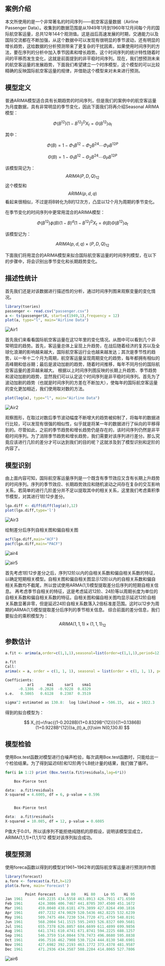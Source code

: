 

## 案例介绍

本文所使用的是一个非常著名的时间序列——航空客运量数据（Airline Passenger Data）。收集到的数据范围是从1949年1月到1960年12月间每个月的国际航空客运量，总共12年144个观测值。这是战后高速发展的时期，交通能力以及国际交流都在不断加强，从这个数据中可以发现有很明显的季节波动，还有明显的增长趋势，这给数据的分析预测带来了更复杂的干扰因素，如果使用时间序列的方法，要在序列的分析中加入季节因素和增长趋势。这个时间序列的统计特性随着时间的平移而发生变化，这就是前面提到的非平稳时间序列。现在，我们想预测未来的航空客运量的发展趋势，下面我们希望建立一个时序模型，这个模型的可以比较精确的反映国际航空客运量的规律，并借助这个模型来对未来进行预测。

## 模型定义

普通ARIMA模型适合具有长期趋势的时间序列，但是我们的案例中的航空客运量为月度数据，具有非常明显的季节变化，因此下面我们将再介绍Seasonal ARIMA模型：

$$
\Phi \left ( B^{12} \right )\left ( 1-B^{12} \right )^{D}X_{t}=\Theta \left ( B^{12} \right )a_{t}
$$

其中：

$$
\Phi \left(B \right )=1-\Phi_{1}B^{12}-\Phi_{2}B^{24}\cdots \Phi_{P}B^{12P}
$$

$$
\Theta \left(B \right )=1-\Theta_{1}B^{12}-\Theta_{2}B^{24}\cdots \Theta_{P}B^{12P}
$$

该模型简记为：
$$
ARIMA\left(P,D,Q \right )_{12}
$$
这个模型和
$$
ARIMA\left(p,d,q \right )
$$
看起来很相似，不过是将B转化为B的12次方，凸显以12个月为周期的季节变化。

在季节变化的时间序列中更常用混合的ARIMA模型： 

$$
\Phi\left(B^{12} \right )\phi\left(B \right )\left(1-B \right )^{d} \left(1-B^{12} \right)^{D}X_{t}=\theta\left(B \right )\Theta\left(B^{12} \right )a_{t}
$$

该模型记为：

$$
ARIMA\left(p,d,q \right )\times \left(P,D,Q \right )_{12}
$$

下面我们将用混合的ARIMA模型来拟合国际航空客运量的时间序列模型，在以下的步骤中，将会识别出季节变化和长期趋势变化。

## 描述性统计

首先我们还是对该数据进行描述性的分析，通过时间序列图来观察变量的变化情况。 

```R
library(tseries)
passenger <- read.csv("passenger.csv")
a <- ts(passenger$X, start=c(1949,1),frequency = 12)
plot(a, type="l", main="Airline Data")
```

 ![Air1](https://raw.githubusercontent.com/mosaic92/mosaic92.github.io/master/img/airpassage/Air1.jpeg)

首先我们来看看国际航空客运量在这12年里的变化情况。从图中可以看到几个非常明显的趋势。首先，客运量总体上呈现上升趋势，在战后随着经济的复苏以及全球化浪潮的影响越来越大，国际航空客运行业也越来越发达；其次是季节性的趋势，以一年十二个月为周期，航空客运量呈现周期变化的趋势，每年都拥有相似的高峰期和低谷期；最后是波动加剧的趋势，随着时间推移，每年不同月份的国际航空客运量的差异越来越大。
根据以上时间序列图反映的长期上升趋势、季节趋势和波动加剧的趋势，显然我们可以认定这个时间序列是非平稳时间序列。首先为了波动加剧的趋势（也就是时间序列的方差在不断加大），使每年的国际航空客运量的变化更加相近，我们使用取对数的方法。

```R
plot(log(a), type="l", main="Airline Data")
```

 ![Air2](https://raw.githubusercontent.com/mosaic92/mosaic92.github.io/master/img/airpassage/Air2.jpeg)

观察图形，在取过对数后季节波动幅度不断增大的趋势被抑制了，将每年的数据进行比较，可以发现有很强的相似性，似乎就是将某一年的数据进行了纵向的平移得到的。尽管如此，之前的季节趋势和增长趋势仍是存在的，该时间序列仍然是非平稳时间序列。为了消除季节趋势和增长趋势，我们需要对该序列进行差分。那么究竟应该进行几阶的差分才可以达到我们的目的呢？这就涉及到了模型识别和定阶的内容了。



## 模型识别

由上面内容可知，国际航空客运量序列是一个既含有季节效应又含有长期上升趋势的时间序列。序列的季节效应、长期趋势效应和随机波动之间存在复杂的交互影响关系，若简单的进行几阶差分并不足以提取其中的相关关系，这里我们考虑乘积季节模型，对其进行1阶12步差分。

```R
lga.diff <- diff(diff(log(a)),12)
plot(lga.diff,type='l')
```

 ![Air3](https://raw.githubusercontent.com/mosaic92/mosaic92.github.io/master/img/airpassage/Air3.jpeg)

绘制差分后序列自相关图和偏自相关图

```R
acf(lga.diff,main="ACF")
pacf(lga.diff,main="PACF")
```

 ![air4](https://raw.githubusercontent.com/mosaic92/mosaic92.github.io/master/img/airpassage/air4.jpeg)

 ![air5](https://raw.githubusercontent.com/mosaic92/mosaic92.github.io/master/img/airpassage/air5.jpeg)

首先考虑1阶12步差分之后，序列12阶以内的自相关系数和偏自相关系数的特征，以确定短期相关模型。自相关图和偏自相关图显示12阶以内的自相关系数和偏自相关系数均不截尾，所以尝试使用ARMA(1,1)模型提取差分后序列的短期自相关信息。
再考虑季节自相关的特征，这是考虑延迟12阶、24阶等以周期长度为单位的自相关系数和偏自相关系数的特征。自相关图和偏自相关图均显示延迟12阶自相关系数显著非零，但是延迟24阶自相关系数落入2倍标准差范围。这时以12步为周期的ARMA(1,1)模型提取差分后序列的季节相关信息。
综合前面的差分信息，我们要拟合的乘积模型为：
$$
ARIMA\left(1,1,1 \right )\times \left(1,1,1 \right )_{12}
$$

## 参数估计

```R
a.fit <- arima(a,order=c(1,1,1),seasonal=list(order=c(1,1,1),period=12))

a.fit
Call:
arima(x = a, order = c(1, 1, 1), seasonal = list(order = c(1, 1, 1), period = 12))

Coefficients:
          ar1      ma1     sar1    sma1
      -0.1386  -0.2028  -0.9228  0.8329
s.e.   0.5865   0.6128   0.2387  0.3519

sigma^2 estimated as 130.8:  log likelihood = -506.15,  aic = 1022.3

```

得到的拟合模型为：

$$
X_{t}=\frac{(1-0.2028B)(1+0.8329B^{12})}{(1+0.1386B)(1+0.9228B^{12})}a_{t},a_{t}\sim N(0,130.8)
$$

## 模型检验

使用Box.test函数对模型进行白噪声检验，每次调用Box.test函数时，只能给出一个检验结果。为了得到延迟6阶和12阶两个LB统计量的结果，我们做了循环。

```R
for(i in 1:2) print (Box.test(a.fit$residuals,lag=6*i))

    Box-Pierce test

data:  a.fit$residuals
X-squared = 4.6005, df = 6, p-value = 0.596


	Box-Pierce test

data:  a.fit$residuals
X-squared = 10.085, df = 12, p-value = 0.6085
```

P值大于0.01，所以该序列不能拒绝纯随机的原假设，说明该模型显成立，ARIMA(1,1,1)*(1,1,1)12 模型对该序列拟合成功。

## 模型预测

使用foreca函数以得到的模型对1961~1962年的国际航空客运量进行预测并作图

```R
library(forecast)
a.fore <- forecast(a.fit,h=12)
plot(a.fore, main='Forecast')

         Point Forecast    Lo 80    Hi 80    Lo 95    Hi 95
Jan 1961       449.2235 434.5558 463.8913 426.7911 471.6560
Feb 1961       424.3086 406.7467 441.8705 397.4500 451.1672
Mar 1961       459.0040 438.6181 479.3899 427.8264 490.1816
Apr 1961       497.7232 474.9029 520.5436 462.8225 532.6239
May 1961       509.7475 484.7230 534.7720 471.4759 548.0191
Jun 1961       568.2004 541.1515 595.2493 526.8327 609.5681
Jul 1961       655.7378 626.8057 684.6699 611.4899 699.9856
Aug 1961       641.1741 610.4741 671.8741 594.2225 688.1257
Sep 1961       546.3759 514.0044 578.7473 496.8680 595.8838
Oct 1961       496.7516 462.7908 530.7124 444.8130 548.6901
Nov 1961       427.6982 392.2193 463.1772 373.4378 481.9587
Dec 1961       471.2936 434.3587 508.2284 414.8065 527.7806

```

 ![air6](https://raw.githubusercontent.com/mosaic92/mosaic92.github.io/master/img/airpassage/air6.jpeg)

